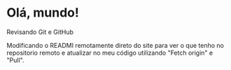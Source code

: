 # Olá, mundo!
Revisando Git e GitHub

Modificando o READMI remotamente direto do site para ver o que tenho no repositorio remoto e atualizar no meu código utilizando "Fetch origin" e "Pull".
